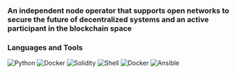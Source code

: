 ### An independent node operator that supports open networks to secure the future of decentralized systems and an active participant in the blockchain space
### Languages and Tools 
![Python](https://img.shields.io/badge/-Python-blueviolet?style=plastic&logo=appveyor&logo=Python&logoColor=191A1B) ![Docker](https://img.shields.io/badge/-Javascript-yellow?style=plastic&logo=appveyor&logo=Javascript&logoColor=191A1B) ![Solidity](https://img.shields.io/badge/-Solidity-inactive?style=plastic&logo=appveyor&logo=Solidity&logoColor=191A1B) ![Shell](https://img.shields.io/badge/-Shell-brightgreen?style=plastic&logo=appveyor&logo=GNUBash&logoColor=191A1B) ![Docker](https://img.shields.io/badge/-Docker-blue?style=plastic&logo=appveyor&logo=Docker&logoColor=191A1B)
![Ansible](https://img.shields.io/badge/-Docker-blue?style=plastic&logo=appveyor&logo=Docker&logoColor=191A1B)
